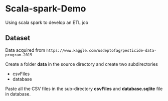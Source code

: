 # Scala-spark-Demo
Using scala spark to develop an ETL job


Dataset
-------


Data acquired from 
``
https://www.kaggle.com/usdeptofag/pesticide-data-program-2015
``

Create a folder **data** in the source directory and create two subdirectories 

- csvFiles
- database

Paste all the CSV files in the sub-directory **csvFiles** and **database.sqlite** file in database.

